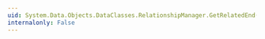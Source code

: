```yaml
---
uid: System.Data.Objects.DataClasses.RelationshipManager.GetRelatedEnd(System.String,System.String)
internalonly: False
---
```

